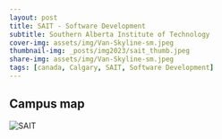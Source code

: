 ```yaml
---
layout: post
title: SAIT - Software Development
subtitle: Southern Alberta Institute of Technology
cover-img: assets/img/Van-Skyline-sm.jpeg
thumbnail-img: _posts/img2023/sait_thumb.jpeg
share-img: assets/img/Van-Skyline-sm.jpeg
tags: [canada, Calgary, SAIT, Software Development]
---
```




## Campus map
![SAIT](https://www.sait.ca/assets/images/sait/in-body-and-galleries/about-sait/campus/in-sait-campus-map-645x826.jpg)